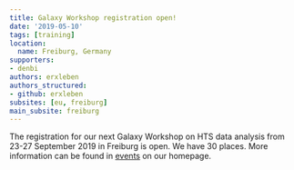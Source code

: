 ```yaml
---
title: Galaxy Workshop registration open!
date: '2019-05-10'
tags: [training]
location:
  name: Freiburg, Germany
supporters:
- denbi
authors: erxleben
authors_structured:
- github: erxleben
subsites: [eu, freiburg]
main_subsite: freiburg
---
```


The registration for our next Galaxy Workshop on HTS data analysis from 23-27 September 2019 in Freiburg is open.
We have 30 places. More information can be found in [events](https://galaxyproject.eu/event/2019-05-08-GalaxyHTS.Freiburg.September2019/) on our homepage.

